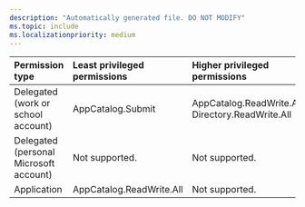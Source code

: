 ```yaml
---
description: "Automatically generated file. DO NOT MODIFY"
ms.topic: include
ms.localizationpriority: medium
---
```


|Permission type|Least privileged permissions|Higher privileged permissions|
|:---|:---|:---|
|Delegated (work or school account)|AppCatalog.Submit|AppCatalog.ReadWrite.All, Directory.ReadWrite.All|
|Delegated (personal Microsoft account)|Not supported.|Not supported.|
|Application|AppCatalog.ReadWrite.All|Not supported.|

